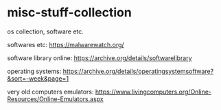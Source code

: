 # misc-stuff-collection
os collection, software etc.

softwares etc: https://malwarewatch.org/

software library online: https://archive.org/details/softwarelibrary

operating systems: https://archive.org/details/operatingsystemsoftware?&sort=-week&page=1

very old computers emulators: https://www.livingcomputers.org/Online-Resources/Online-Emulators.aspx
